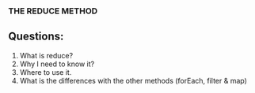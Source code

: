 ### THE REDUCE METHOD

## Questions:
1. What is reduce?
2. Why I need to know it?
3. Where to use it.
4. What is the differences with the other methods (forEach, filter & map)


